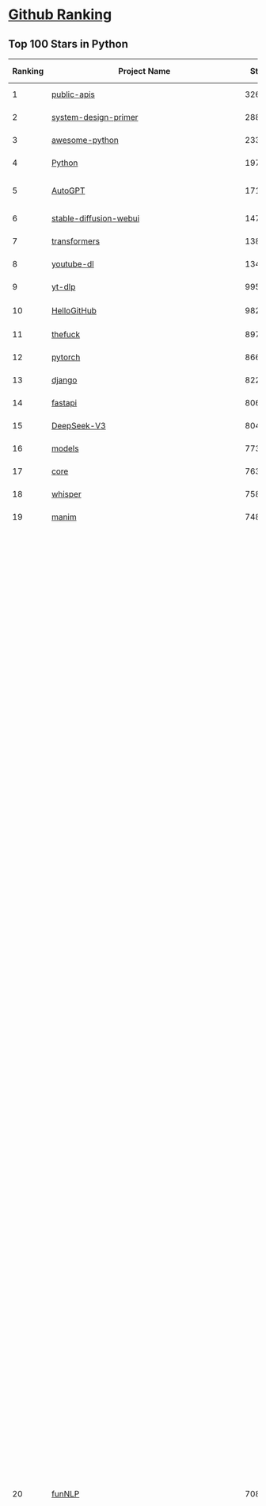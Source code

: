 [Github Ranking](../README.md)
==========

## Top 100 Stars in Python

| Ranking | Project Name | Stars | Forks | Language | Open Issues | Description | Last Commit |
| ------- | ------------ | ----- | ----- | -------- | ----------- | ----------- | ----------- |
| 1 | [public-apis](https://github.com/public-apis/public-apis) | 326996 | 34689 | Python | 47 | A collective list of free APIs | 2024-10-31T19:50:02Z |
| 2 | [system-design-primer](https://github.com/donnemartin/system-design-primer) | 288542 | 48036 | Python | 231 | Learn how to design large-scale systems. Prep for the system design interview.  Includes Anki flashcards. | 2024-12-02T01:10:39Z |
| 3 | [awesome-python](https://github.com/vinta/awesome-python) | 233255 | 25247 | Python | 0 | An opinionated list of awesome Python frameworks, libraries, software and resources. | 2024-08-11T17:10:18Z |
| 4 | [Python](https://github.com/TheAlgorithms/Python) | 197106 | 46239 | Python | 63 | All Algorithms implemented in Python | 2025-02-05T19:47:47Z |
| 5 | [AutoGPT](https://github.com/Significant-Gravitas/AutoGPT) | 171239 | 45010 | Python | 172 | AutoGPT is the vision of accessible AI for everyone, to use and to build on. Our mission is to provide the tools, so that you can focus on what matters. | 2025-02-08T23:22:12Z |
| 6 | [stable-diffusion-webui](https://github.com/AUTOMATIC1111/stable-diffusion-webui) | 147168 | 27529 | Python | 2297 | Stable Diffusion web UI | 2025-02-07T18:12:47Z |
| 7 | [transformers](https://github.com/huggingface/transformers) | 138845 | 27864 | Python | 999 | 🤗 Transformers: State-of-the-art Machine Learning for Pytorch, TensorFlow, and JAX. | 2025-02-08T21:39:33Z |
| 8 | [youtube-dl](https://github.com/ytdl-org/youtube-dl) | 134046 | 10193 | Python | 3697 | Command-line program to download videos from YouTube.com and other video sites | 2025-02-07T00:01:51Z |
| 9 | [yt-dlp](https://github.com/yt-dlp/yt-dlp) | 99516 | 7794 | Python | 1481 | A feature-rich command-line audio/video downloader | 2025-02-09T02:21:49Z |
| 10 | [HelloGitHub](https://github.com/521xueweihan/HelloGitHub) | 98254 | 9811 | Python | 187 | :octocat: 分享 GitHub 上有趣、入门级的开源项目。Share interesting, entry-level open source projects on GitHub. | 2025-01-27T03:53:33Z |
| 11 | [thefuck](https://github.com/nvbn/thefuck) | 89784 | 3620 | Python | 274 | Magnificent app which corrects your previous console command. | 2024-07-19T14:56:13Z |
| 12 | [pytorch](https://github.com/pytorch/pytorch) | 86632 | 23317 | Python | 14464 | Tensors and Dynamic neural networks in Python with strong GPU acceleration | 2025-02-09T04:01:03Z |
| 13 | [django](https://github.com/django/django) | 82212 | 32217 | Python | 0 | The Web framework for perfectionists with deadlines. | 2025-02-06T16:02:56Z |
| 14 | [fastapi](https://github.com/fastapi/fastapi) | 80638 | 6920 | Python | 51 | FastAPI framework, high performance, easy to learn, fast to code, ready for production | 2025-02-07T22:28:03Z |
| 15 | [DeepSeek-V3](https://github.com/deepseek-ai/DeepSeek-V3) | 80408 | 12755 | Python | 85 | None | 2025-02-08T08:10:06Z |
| 16 | [models](https://github.com/tensorflow/models) | 77354 | 45693 | Python | 1064 | Models and examples built with TensorFlow | 2025-02-07T20:53:46Z |
| 17 | [core](https://github.com/home-assistant/core) | 76355 | 32381 | Python | 2899 | :house_with_garden: Open source home automation that puts local control and privacy first. | 2025-02-09T03:37:49Z |
| 18 | [whisper](https://github.com/openai/whisper) | 75854 | 9066 | Python | 0 | Robust Speech Recognition via Large-Scale Weak Supervision | 2025-01-04T20:56:17Z |
| 19 | [manim](https://github.com/3b1b/manim) | 74827 | 6520 | Python | 435 | Animation engine for explanatory math videos | 2025-01-08T16:22:03Z |
| 20 | [funNLP](https://github.com/fighting41love/funNLP) | 70849 | 14665 | Python | 29 | 中英文敏感词、语言检测、中外手机/电话归属地/运营商查询、名字推断性别、手机号抽取、身份证抽取、邮箱抽取、中日文人名库、中文缩写库、拆字词典、词汇情感值、停用词、反动词表、暴恐词表、繁简体转换、英文模拟中文发音、汪峰歌词生成器、职业名称词库、同义词库、反义词库、否定词库、汽车品牌词库、汽车零件词库、连续英文切割、各种中文词向量、公司名字大全、古诗词库、IT词库、财经词库、成语词库、地名词库、历史名人词库、诗词词库、医学词库、饮食词库、法律词库、汽车词库、动物词库、中文聊天语料、中文谣言数据、百度中文问答数据集、句子相似度匹配算法集合、bert资源、文本生成&摘要相关工具、cocoNLP信息抽取工具、国内电话号码正则匹配、清华大学XLORE:中英文跨语言百科知识图谱、清华大学人工智能技术系列报告、自然语言生成、NLU太难了系列、自动对联数据及机器人、用户名黑名单列表、罪名法务名词及分类模型、微信公众号语料、cs224n深度学习自然语言处理课程、中文手写汉字识别、中文自然语言处理 语料/数据集、变量命名神器、分词语料库+代码、任务型对话英文数据集、ASR 语音数据集 + 基于深度学习的中文语音识别系统、笑声检测器、Microsoft多语言数字/单位/如日期时间识别包、中华新华字典数据库及api(包括常用歇后语、成语、词语和汉字)、文档图谱自动生成、SpaCy 中文模型、Common Voice语音识别数据集新版、神经网络关系抽取、基于bert的命名实体识别、关键词(Keyphrase)抽取包pke、基于医疗领域知识图谱的问答系统、基于依存句法与语义角色标注的事件三元组抽取、依存句法分析4万句高质量标注数据、cnocr：用来做中文OCR的Python3包、中文人物关系知识图谱项目、中文nlp竞赛项目及代码汇总、中文字符数据、speech-aligner: 从“人声语音”及其“语言文本”产生音素级别时间对齐标注的工具、AmpliGraph: 知识图谱表示学习(Python)库：知识图谱概念链接预测、Scattertext 文本可视化(python)、语言/知识表示工具：BERT & ERNIE、中文对比英文自然语言处理NLP的区别综述、Synonyms中文近义词工具包、HarvestText领域自适应文本挖掘工具（新词发现-情感分析-实体链接等）、word2word：(Python)方便易用的多语言词-词对集：62种语言/3,564个多语言对、语音识别语料生成工具：从具有音频/字幕的在线视频创建自动语音识别(ASR)语料库、构建医疗实体识别的模型（包含词典和语料标注）、单文档非监督的关键词抽取、Kashgari中使用gpt-2语言模型、开源的金融投资数据提取工具、文本自动摘要库TextTeaser: 仅支持英文、人民日报语料处理工具集、一些关于自然语言的基本模型、基于14W歌曲知识库的问答尝试--功能包括歌词接龙and已知歌词找歌曲以及歌曲歌手歌词三角关系的问答、基于Siamese bilstm模型的相似句子判定模型并提供训练数据集和测试数据集、用Transformer编解码模型实现的根据Hacker News文章标题自动生成评论、用BERT进行序列标记和文本分类的模板代码、LitBank：NLP数据集——支持自然语言处理和计算人文学科任务的100部带标记英文小说语料、百度开源的基准信息抽取系统、虚假新闻数据集、Facebook: LAMA语言模型分析，提供Transformer-XL/BERT/ELMo/GPT预训练语言模型的统一访问接口、CommonsenseQA：面向常识的英文QA挑战、中文知识图谱资料、数据及工具、各大公司内部里大牛分享的技术文档 PDF 或者 PPT、自然语言生成SQL语句（英文）、中文NLP数据增强（EDA）工具、英文NLP数据增强工具 、基于医药知识图谱的智能问答系统、京东商品知识图谱、基于mongodb存储的军事领域知识图谱问答项目、基于远监督的中文关系抽取、语音情感分析、中文ULMFiT-情感分析-文本分类-语料及模型、一个拍照做题程序、世界各国大规模人名库、一个利用有趣中文语料库 qingyun 训练出来的中文聊天机器人、中文聊天机器人seqGAN、省市区镇行政区划数据带拼音标注、教育行业新闻语料库包含自动文摘功能、开放了对话机器人-知识图谱-语义理解-自然语言处理工具及数据、中文知识图谱：基于百度百科中文页面-抽取三元组信息-构建中文知识图谱、masr: 中文语音识别-提供预训练模型-高识别率、Python音频数据增广库、中文全词覆盖BERT及两份阅读理解数据、ConvLab：开源多域端到端对话系统平台、中文自然语言处理数据集、基于最新版本rasa搭建的对话系统、基于TensorFlow和BERT的管道式实体及关系抽取、一个小型的证券知识图谱/知识库、复盘所有NLP比赛的TOP方案、OpenCLaP：多领域开源中文预训练语言模型仓库、UER：基于不同语料+编码器+目标任务的中文预训练模型仓库、中文自然语言处理向量合集、基于金融-司法领域(兼有闲聊性质)的聊天机器人、g2pC：基于上下文的汉语读音自动标记模块、Zincbase 知识图谱构建工具包、诗歌质量评价/细粒度情感诗歌语料库、快速转化「中文数字」和「阿拉伯数字」、百度知道问答语料库、基于知识图谱的问答系统、jieba_fast 加速版的jieba、正则表达式教程、中文阅读理解数据集、基于BERT等最新语言模型的抽取式摘要提取、Python利用深度学习进行文本摘要的综合指南、知识图谱深度学习相关资料整理、维基大规模平行文本语料、StanfordNLP 0.2.0：纯Python版自然语言处理包、NeuralNLP-NeuralClassifier：腾讯开源深度学习文本分类工具、端到端的封闭域对话系统、中文命名实体识别：NeuroNER vs. BertNER、新闻事件线索抽取、2019年百度的三元组抽取比赛：“科学空间队”源码、基于依存句法的开放域文本知识三元组抽取和知识库构建、中文的GPT2训练代码、ML-NLP - 机器学习(Machine Learning)NLP面试中常考到的知识点和代码实现、nlp4han:中文自然语言处理工具集(断句/分词/词性标注/组块/句法分析/语义分析/NER/N元语法/HMM/代词消解/情感分析/拼写检查、XLM：Facebook的跨语言预训练语言模型、用基于BERT的微调和特征提取方法来进行知识图谱百度百科人物词条属性抽取、中文自然语言处理相关的开放任务-数据集-当前最佳结果、CoupletAI - 基于CNN+Bi-LSTM+Attention 的自动对对联系统、抽象知识图谱、MiningZhiDaoQACorpus - 580万百度知道问答数据挖掘项目、brat rapid annotation tool: 序列标注工具、大规模中文知识图谱数据：1.4亿实体、数据增强在机器翻译及其他nlp任务中的应用及效果、allennlp阅读理解:支持多种数据和模型、PDF表格数据提取工具 、 Graphbrain：AI开源软件库和科研工具，目的是促进自动意义提取和文本理解以及知识的探索和推断、简历自动筛选系统、基于命名实体识别的简历自动摘要、中文语言理解测评基准，包括代表性的数据集&基准模型&语料库&排行榜、树洞 OCR 文字识别 、从包含表格的扫描图片中识别表格和文字、语声迁移、Python口语自然语言处理工具集(英文)、 similarity：相似度计算工具包，java编写、海量中文预训练ALBERT模型 、Transformers 2.0 、基于大规模音频数据集Audioset的音频增强 、Poplar：网页版自然语言标注工具、图片文字去除，可用于漫画翻译 、186种语言的数字叫法库、Amazon发布基于知识的人-人开放领域对话数据集 、中文文本纠错模块代码、繁简体转换 、 Python实现的多种文本可读性评价指标、类似于人名/地名/组织机构名的命名体识别数据集 、东南大学《知识图谱》研究生课程(资料)、. 英文拼写检查库 、 wwsearch是企业微信后台自研的全文检索引擎、CHAMELEON：深度学习新闻推荐系统元架构 、 8篇论文梳理BERT相关模型进展与反思、DocSearch：免费文档搜索引擎、 LIDA：轻量交互式对话标注工具 、aili - the fastest in-memory index in the East 东半球最快并发索引 、知识图谱车音工作项目、自然语言生成资源大全 、中日韩分词库mecab的Python接口库、中文文本摘要/关键词提取、汉字字符特征提取器 (featurizer)，提取汉字的特征（发音特征、字形特征）用做深度学习的特征、中文生成任务基准测评 、中文缩写数据集、中文任务基准测评 - 代表性的数据集-基准(预训练)模型-语料库-baseline-工具包-排行榜、PySS3：面向可解释AI的SS3文本分类器机器可视化工具 、中文NLP数据集列表、COPE - 格律诗编辑程序、doccano：基于网页的开源协同多语言文本标注工具 、PreNLP：自然语言预处理库、简单的简历解析器，用来从简历中提取关键信息、用于中文闲聊的GPT2模型：GPT2-chitchat、基于检索聊天机器人多轮响应选择相关资源列表(Leaderboards、Datasets、Papers)、(Colab)抽象文本摘要实现集锦(教程 、词语拼音数据、高效模糊搜索工具、NLP数据增广资源集、微软对话机器人框架 、 GitHub Typo Corpus：大规模GitHub多语言拼写错误/语法错误数据集、TextCluster：短文本聚类预处理模块 Short text cluster、面向语音识别的中文文本规范化、BLINK：最先进的实体链接库、BertPunc：基于BERT的最先进标点修复模型、Tokenizer：快速、可定制的文本词条化库、中文语言理解测评基准，包括代表性的数据集、基准(预训练)模型、语料库、排行榜、spaCy 医学文本挖掘与信息提取 、 NLP任务示例项目代码集、 python拼写检查库、chatbot-list - 行业内关于智能客服、聊天机器人的应用和架构、算法分享和介绍、语音质量评价指标(MOSNet, BSSEval, STOI, PESQ, SRMR)、 用138GB语料训练的法文RoBERTa预训练语言模型 、BERT-NER-Pytorch：三种不同模式的BERT中文NER实验、无道词典 - 有道词典的命令行版本，支持英汉互查和在线查询、2019年NLP亮点回顾、 Chinese medical dialogue data 中文医疗对话数据集 、最好的汉字数字(中文数字)-阿拉伯数字转换工具、 基于百科知识库的中文词语多词义/义项获取与特定句子词语语义消歧、awesome-nlp-sentiment-analysis - 情感分析、情绪原因识别、评价对象和评价词抽取、LineFlow：面向所有深度学习框架的NLP数据高效加载器、中文医学NLP公开资源整理 、MedQuAD：(英文)医学问答数据集、将自然语言数字串解析转换为整数和浮点数、Transfer Learning in Natural Language Processing (NLP) 、面向语音识别的中文/英文发音辞典、Tokenizers：注重性能与多功能性的最先进分词器、CLUENER 细粒度命名实体识别 Fine Grained Named Entity Recognition、 基于BERT的中文命名实体识别、中文谣言数据库、NLP数据集/基准任务大列表、nlp相关的一些论文及代码, 包括主题模型、词向量(Word Embedding)、命名实体识别(NER)、文本分类(Text Classificatin)、文本生成(Text Generation)、文本相似性(Text Similarity)计算等，涉及到各种与nlp相关的算法，基于keras和tensorflow 、Python文本挖掘/NLP实战示例、 Blackstone：面向非结构化法律文本的spaCy pipeline和NLP模型通过同义词替换实现文本“变脸” 、中文 预训练 ELECTREA 模型: 基于对抗学习 pretrain Chinese Model 、albert-chinese-ner - 用预训练语言模型ALBERT做中文NER 、基于GPT2的特定主题文本生成/文本增广、开源预训练语言模型合集、多语言句向量包、编码、标记和实现：一种可控高效的文本生成方法、 英文脏话大列表 、attnvis：GPT2、BERT等transformer语言模型注意力交互可视化、CoVoST：Facebook发布的多语种语音-文本翻译语料库，包括11种语言(法语、德语、荷兰语、俄语、西班牙语、意大利语、土耳其语、波斯语、瑞典语、蒙古语和中文)的语音、文字转录及英文译文、Jiagu自然语言处理工具 - 以BiLSTM等模型为基础，提供知识图谱关系抽取 中文分词 词性标注 命名实体识别 情感分析 新词发现 关键词 文本摘要 文本聚类等功能、用unet实现对文档表格的自动检测，表格重建、NLP事件提取文献资源列表 、 金融领域自然语言处理研究资源大列表、CLUEDatasetSearch - 中英文NLP数据集：搜索所有中文NLP数据集，附常用英文NLP数据集 、medical_NER - 中文医学知识图谱命名实体识别 、(哈佛)讲因果推理的免费书、知识图谱相关学习资料/数据集/工具资源大列表、Forte：灵活强大的自然语言处理pipeline工具集 、Python字符串相似性算法库、PyLaia：面向手写文档分析的深度学习工具包、TextFooler：针对文本分类/推理的对抗文本生成模块、Haystack：灵活、强大的可扩展问答(QA)框架、中文关键短语抽取工具 | 2024-05-10T07:38:24Z |
| 21 | [flask](https://github.com/pallets/flask) | 68741 | 16284 | Python | 2 | The Python micro framework for building web applications. | 2025-01-05T17:10:05Z |
| 22 | [screenshot-to-code](https://github.com/abi/screenshot-to-code) | 68114 | 8335 | Python | 89 | Drop in a screenshot and convert it to clean code (HTML/Tailwind/React/Vue) | 2025-02-04T16:05:42Z |
| 23 | [devops-exercises](https://github.com/bregman-arie/devops-exercises) | 67666 | 15136 | Python | 32 | Linux, Jenkins, AWS, SRE, Prometheus, Docker, Python, Ansible, Git, Kubernetes, Terraform, OpenStack, SQL, NoSQL, Azure, GCP, DNS, Elastic, Network, Virtualization. DevOps Interview Questions | 2025-01-25T17:57:43Z |
| 24 | [gpt_academic](https://github.com/binary-husky/gpt_academic) | 67358 | 8263 | Python | 224 | 为GPT/GLM等LLM大语言模型提供实用化交互接口，特别优化论文阅读/润色/写作体验，模块化设计，支持自定义快捷按钮&函数插件，支持Python和C++等项目剖析&自译解功能，PDF/LaTex论文翻译&总结功能，支持并行问询多种LLM模型，支持chatglm3等本地模型。接入通义千问, deepseekcoder, 讯飞星火, 文心一言, llama2, rwkv, claude2, moss等。 | 2025-02-08T12:54:02Z |
| 25 | [awesome-machine-learning](https://github.com/josephmisiti/awesome-machine-learning) | 66869 | 14780 | Python | 0 | A curated list of awesome Machine Learning frameworks, libraries and software. | 2024-12-16T21:26:20Z |
| 26 | [ComfyUI](https://github.com/comfyanonymous/ComfyUI) | 66320 | 7091 | Python | 1902 | The most powerful and modular diffusion model GUI, api and backend with a graph/nodes interface. | 2025-02-09T00:39:58Z |
| 27 | [d2l-zh](https://github.com/d2l-ai/d2l-zh) | 65601 | 11233 | Python | 0 | 《动手学深度学习》：面向中文读者、能运行、可讨论。中英文版被70多个国家的500多所大学用于教学。 | 2024-07-30T09:32:19Z |
| 28 | [cpython](https://github.com/python/cpython) | 65155 | 31060 | Python | 7206 | The Python programming language | 2025-02-08T23:35:28Z |
| 29 | [ansible](https://github.com/ansible/ansible) | 63938 | 23972 | Python | 546 | Ansible is a radically simple IT automation platform that makes your applications and systems easier to deploy and maintain. Automate everything from code deployment to network configuration to cloud management, in a language that approaches plain English, using SSH, with no agents to install on remote systems. https://docs.ansible.com. | 2025-02-07T23:01:24Z |
| 30 | [gpt4free](https://github.com/xtekky/gpt4free) | 63384 | 13535 | Python | 55 | The official gpt4free repository \| various collection of powerful language models \| o3 mini and deepseek r1 | 2025-02-07T18:36:35Z |
| 31 | [PayloadsAllTheThings](https://github.com/swisskyrepo/PayloadsAllTheThings) | 63065 | 14963 | Python | 0 | A list of useful payloads and bypass for Web Application Security and Pentest/CTF | 2025-01-25T10:50:39Z |
| 32 | [keras](https://github.com/keras-team/keras) | 62481 | 19501 | Python | 222 | Deep Learning for humans | 2025-02-08T18:30:10Z |
| 33 | [sherlock](https://github.com/sherlock-project/sherlock) | 62295 | 7170 | Python | 88 | Hunt down social media accounts by username across social networks | 2025-02-03T08:47:52Z |
| 34 | [scikit-learn](https://github.com/scikit-learn/scikit-learn) | 60999 | 25570 | Python | 1556 | scikit-learn: machine learning in Python | 2025-02-09T03:57:33Z |
| 35 | [annotated_deep_learning_paper_implementations](https://github.com/labmlai/annotated_deep_learning_paper_implementations) | 58424 | 5949 | Python | 30 | 🧑‍🏫 60+ Implementations/tutorials of deep learning papers with side-by-side notes 📝; including transformers (original, xl, switch, feedback, vit, ...), optimizers (adam, adabelief, sophia, ...), gans(cyclegan, stylegan2, ...), 🎮 reinforcement learning (ppo, dqn), capsnet, distillation, ... 🧠 | 2024-08-24T09:18:59Z |
| 36 | [new-pac](https://github.com/Alvin9999/new-pac) | 58389 | 9718 | Python | 419 | 翻墙-科学上网、自由上网、免费科学上网、免费翻墙、fanqiang、油管youtube/视频下载、软件、VPN、一键翻墙浏览器，vps一键搭建翻墙服务器脚本/教程，免费shadowsocks/ss/ssr/v2ray/goflyway账号/节点，翻墙梯子，电脑、手机、iOS、安卓、windows、Mac、Linux、路由器翻墙、科学上网、youtube视频下载、youtube油管镜像/免翻墙网站、美区apple id共享账号、翻墙-科学上网-梯子 | 2025-02-09T04:02:04Z |
| 37 | [open-interpreter](https://github.com/OpenInterpreter/open-interpreter) | 58215 | 4983 | Python | 203 | A natural language interface for computers | 2025-01-24T13:02:04Z |
| 38 | [localstack](https://github.com/localstack/localstack) | 57590 | 4076 | Python | 264 | 💻 A fully functional local AWS cloud stack. Develop and test your cloud & Serverless apps offline | 2025-02-07T17:05:54Z |
| 39 | [llama](https://github.com/meta-llama/llama) | 57529 | 9692 | Python | 419 | Inference code for Llama models | 2025-01-26T21:42:26Z |
| 40 | [private-gpt](https://github.com/zylon-ai/private-gpt) | 55142 | 7407 | Python | 239 | Interact with your documents using the power of GPT, 100% privately, no data leaks | 2024-11-13T19:30:32Z |
| 41 | [you-get](https://github.com/soimort/you-get) | 54620 | 9703 | Python | 0 | :arrow_double_down: Dumb downloader that scrapes the web | 2025-01-04T02:13:08Z |
| 42 | [scrapy](https://github.com/scrapy/scrapy) | 54078 | 10643 | Python | 431 | Scrapy, a fast high-level web crawling & scraping framework for Python. | 2025-02-06T17:07:07Z |
| 43 | [face_recognition](https://github.com/ageitgey/face_recognition) | 54068 | 13543 | Python | 757 | The world's simplest facial recognition api for Python and the command line | 2024-08-21T06:22:36Z |
| 44 | [Real-Time-Voice-Cloning](https://github.com/CorentinJ/Real-Time-Voice-Cloning) | 53446 | 8886 | Python | 199 | Clone a voice in 5 seconds to generate arbitrary speech in real-time | 2024-08-14T19:54:03Z |
| 45 | [faceswap](https://github.com/deepfakes/faceswap) | 53195 | 13313 | Python | 27 | Deepfakes Software For All | 2024-11-19T23:13:32Z |
| 46 | [gpt-engineer](https://github.com/AntonOsika/gpt-engineer) | 53050 | 6921 | Python | 18 | Platform to experiment with the AI Software Engineer. Terminal based. NOTE: Very different from https://gptengineer.app | 2024-11-17T22:47:32Z |
| 47 | [requests](https://github.com/psf/requests) | 52471 | 9362 | Python | 186 | A simple, yet elegant, HTTP library. | 2025-02-03T16:59:00Z |
| 48 | [yolov5](https://github.com/ultralytics/yolov5) | 52245 | 16634 | Python | 193 | YOLOv5 🚀 in PyTorch > ONNX > CoreML > TFLite | 2025-01-30T16:42:48Z |
| 49 | [openpilot](https://github.com/commaai/openpilot) | 52054 | 9403 | Python | 114 | openpilot is an operating system for robotics. Currently, it upgrades the driver assistance system on 275+ supported cars. | 2025-02-09T03:09:58Z |
| 50 | [hackingtool](https://github.com/Z4nzu/hackingtool) | 51490 | 5548 | Python | 43 | ALL IN ONE Hacking Tool For Hackers | 2024-07-31T13:30:04Z |
| 51 | [rich](https://github.com/Textualize/rich) | 50619 | 1776 | Python | 193 | Rich is a Python library for rich text and beautiful formatting in the terminal. | 2024-12-02T16:01:57Z |
| 52 | [grok-1](https://github.com/xai-org/grok-1) | 49893 | 8336 | Python | 77 | Grok open release | 2024-08-30T04:17:25Z |
| 53 | [professional-programming](https://github.com/charlax/professional-programming) | 47277 | 3750 | Python | 0 | A collection of learning resources for curious software engineers | 2025-01-31T19:02:20Z |
| 54 | [big-list-of-naughty-strings](https://github.com/minimaxir/big-list-of-naughty-strings) | 46945 | 2153 | Python | 69 | The Big List of Naughty Strings is a list of strings which have a high probability of causing issues when used as user-input data. | 2024-04-18T03:26:59Z |
| 55 | [langflow](https://github.com/langflow-ai/langflow) | 46932 | 5151 | Python | 258 | Langflow is a low-code app builder for RAG and multi-agent AI applications. It’s Python-based and agnostic to any model, API, or database. | 2025-02-08T23:11:17Z |
| 56 | [PaddleOCR](https://github.com/PaddlePaddle/PaddleOCR) | 46238 | 7985 | Python | 48 | Awesome multilingual OCR toolkits based on PaddlePaddle (practical ultra lightweight OCR system, support 80+ languages recognition, provide data annotation and synthesis tools, support training and deployment among server, mobile, embedded and IoT devices) | 2025-02-08T03:11:48Z |
| 57 | [MetaGPT](https://github.com/geekan/MetaGPT) | 46020 | 5490 | Python | 43 | 🌟 The Multi-Agent Framework: First AI Software Company, Towards Natural Language Programming | 2024-12-18T02:20:32Z |
| 58 | [OpenHands](https://github.com/All-Hands-AI/OpenHands) | 45530 | 5030 | Python | 252 | 🙌 OpenHands: Code Less, Make More | 2025-02-08T23:33:59Z |
| 59 | [pandas](https://github.com/pandas-dev/pandas) | 44501 | 18204 | Python | 3601 | Flexible and powerful data analysis / manipulation library for Python, providing labeled data structures similar to R data.frame objects, statistical functions, and much more | 2025-02-08T19:00:13Z |
| 60 | [30-Days-Of-Python](https://github.com/Asabeneh/30-Days-Of-Python) | 44352 | 8490 | Python | 51 | 30 days of Python programming challenge is a step-by-step guide to learn the Python programming language in 30 days. This challenge may take more than100 days, follow your own pace.  These videos may help too: https://www.youtube.com/channel/UC7PNRuno1rzYPb1xLa4yktw | 2024-10-09T08:43:32Z |
| 61 | [Deep-Live-Cam](https://github.com/hacksider/Deep-Live-Cam) | 43714 | 6390 | Python | 8 | real time face swap and one-click video deepfake with only a single image | 2025-02-07T11:31:03Z |
| 62 | [Fooocus](https://github.com/lllyasviel/Fooocus) | 43069 | 6355 | Python | 196 | Focus on prompting and generating | 2025-01-24T10:55:35Z |
| 63 | [text-generation-webui](https://github.com/oobabooga/text-generation-webui) | 42332 | 5479 | Python | 210 | A Gradio web UI for Large Language Models with support for multiple inference backends. | 2025-02-03T20:58:07Z |
| 64 | [ChatGLM-6B](https://github.com/THUDM/ChatGLM-6B) | 41024 | 5241 | Python | 555 | ChatGLM-6B: An Open Bilingual Dialogue Language Model \| 开源双语对话语言模型 | 2024-06-27T04:05:25Z |
| 65 | [python-patterns](https://github.com/faif/python-patterns) | 40889 | 6957 | Python | 11 | A collection of design patterns/idioms in Python | 2024-09-05T20:53:59Z |
| 66 | [odoo](https://github.com/odoo/odoo) | 40476 | 26247 | Python | 3001 | Odoo. Open Source Apps To Grow Your Business. | 2025-02-09T03:05:58Z |
| 67 | [diagrams](https://github.com/mingrammer/diagrams) | 40245 | 2581 | Python | 307 | :art: Diagram as Code for prototyping cloud system architectures | 2025-02-07T08:04:35Z |
| 68 | [GPT-SoVITS](https://github.com/RVC-Boss/GPT-SoVITS) | 40044 | 4489 | Python | 680 | 1 min voice data can also be used to train a good TTS model! (few shot voice cloning) | 2025-01-18T12:51:48Z |
| 69 | [ailearning](https://github.com/apachecn/ailearning) | 40034 | 11497 | Python | 2 | AiLearning：数据分析+机器学习实战+线性代数+PyTorch+NLTK+TF2 | 2024-11-12T16:21:55Z |
| 70 | [stablediffusion](https://github.com/Stability-AI/stablediffusion) | 40003 | 5134 | Python | 243 | High-Resolution Image Synthesis with Latent Diffusion Models | 2024-10-10T21:28:57Z |
| 71 | [sentry](https://github.com/getsentry/sentry) | 39965 | 4262 | Python | 2043 | Developer-first error tracking and performance monitoring | 2025-02-08T19:37:33Z |
| 72 | [LLaMA-Factory](https://github.com/hiyouga/LLaMA-Factory) | 39777 | 4881 | Python | 270 | Unified Efficient Fine-Tuning of 100+ LLMs & VLMs (ACL 2024) | 2025-02-08T17:06:47Z |
| 73 | [black](https://github.com/psf/black) | 39536 | 2520 | Python | 344 | The uncompromising Python code formatter | 2025-02-07T02:59:16Z |
| 74 | [nanoGPT](https://github.com/karpathy/nanoGPT) | 39144 | 6377 | Python | 218 | The simplest, fastest repository for training/finetuning medium-sized GPTs. | 2024-12-09T23:53:04Z |
| 75 | [ColossalAI](https://github.com/hpcaitech/ColossalAI) | 39062 | 4366 | Python | 400 | Making large AI models cheaper, faster and more accessible | 2025-02-06T09:21:05Z |
| 76 | [autogen](https://github.com/microsoft/autogen) | 39034 | 5727 | Python | 533 | A programming framework for agentic AI 🤖 PyPi: autogen-agentchat Discord: https://aka.ms/autogen-discord Office Hour: https://aka.ms/autogen-officehour | 2025-02-09T02:44:29Z |
| 77 | [cheat.sh](https://github.com/chubin/cheat.sh) | 38896 | 1809 | Python | 123 | the only cheat sheet you need | 2025-02-01T13:32:00Z |
| 78 | [Deep-Learning-Papers-Reading-Roadmap](https://github.com/floodsung/Deep-Learning-Papers-Reading-Roadmap) | 38717 | 7341 | Python | 50 | Deep Learning papers reading roadmap for anyone who are eager to learn this amazing tech! | 2022-11-27T13:18:32Z |
| 79 | [llama_index](https://github.com/run-llama/llama_index) | 38683 | 5524 | Python | 634 | LlamaIndex is the leading framework for building LLM-powered agents over your data. | 2025-02-09T03:15:57Z |
| 80 | [airflow](https://github.com/apache/airflow) | 38638 | 14617 | Python | 1099 | Apache Airflow - A platform to programmatically author, schedule, and monitor workflows | 2025-02-08T21:57:18Z |
| 81 | [bert](https://github.com/google-research/bert) | 38614 | 9655 | Python | 790 | TensorFlow code and pre-trained models for BERT | 2024-07-23T23:39:41Z |
| 82 | [mitmproxy](https://github.com/mitmproxy/mitmproxy) | 37825 | 4102 | Python | 325 | An interactive TLS-capable intercepting HTTP proxy for penetration testers and software developers. | 2025-02-08T14:42:55Z |
| 83 | [FastChat](https://github.com/lm-sys/FastChat) | 37706 | 4610 | Python | 794 | An open platform for training, serving, and evaluating large language models. Release repo for Vicuna and Chatbot Arena. | 2025-02-06T07:11:44Z |
| 84 | [TTS](https://github.com/coqui-ai/TTS) | 37460 | 4678 | Python | 15 | 🐸💬 - a deep learning toolkit for Text-to-Speech, battle-tested in research and production | 2024-08-16T12:07:14Z |
| 85 | [quivr](https://github.com/QuivrHQ/quivr) | 37239 | 3622 | Python | 33 | Opiniated RAG for integrating GenAI in your apps 🧠   Focus on your product rather than the RAG. Easy integration in existing products with customisation!  Any LLM: GPT4, Groq, Llama. Any Vectorstore: PGVector, Faiss. Any Files. Anyway you want.  | 2025-02-04T10:18:50Z |
| 86 | [Open-Assistant](https://github.com/LAION-AI/Open-Assistant) | 37213 | 3259 | Python | 226 | OpenAssistant is a chat-based assistant that understands tasks, can interact with third-party systems, and retrieve information dynamically to do so. | 2024-08-17T01:55:35Z |
| 87 | [streamlit](https://github.com/streamlit/streamlit) | 37204 | 3209 | Python | 948 | Streamlit — A faster way to build and share data apps. | 2025-02-08T13:46:30Z |
| 88 | [WeChatMsg](https://github.com/LC044/WeChatMsg) | 37021 | 3819 | Python | 58 | 提取微信聊天记录，将其导出成HTML、Word、Excel文档永久保存，对聊天记录进行分析生成年度聊天报告，用聊天数据训练专属于个人的AI聊天助手 | 2025-01-02T13:14:29Z |
| 89 | [vllm](https://github.com/vllm-project/vllm) | 36968 | 5564 | Python | 1193 | A high-throughput and memory-efficient inference and serving engine for LLMs | 2025-02-08T23:32:34Z |
| 90 | [python-cheatsheet](https://github.com/gto76/python-cheatsheet) | 36812 | 6520 | Python | 5 | Comprehensive Python Cheatsheet | 2025-02-07T12:30:10Z |
| 91 | [interview_internal_reference](https://github.com/0voice/interview_internal_reference) | 36769 | 9453 | Python | 28 | 2023年最新总结，阿里，腾讯，百度，美团，头条等技术面试题目，以及答案，专家出题人分析汇总。 | 2024-05-20T12:04:02Z |
| 92 | [DeepSpeed](https://github.com/deepspeedai/DeepSpeed) | 36615 | 4226 | Python | 999 | DeepSpeed is a deep learning optimization library that makes distributed training and inference easy, efficient, and effective. | 2025-02-08T23:06:32Z |
| 93 | [markitdown](https://github.com/microsoft/markitdown) | 36428 | 1633 | Python | 126 | Python tool for converting files and office documents to Markdown. | 2025-02-01T06:23:28Z |
| 94 | [GFPGAN](https://github.com/TencentARC/GFPGAN) | 36270 | 6014 | Python | 352 | GFPGAN aims at developing Practical Algorithms for Real-world Face Restoration. | 2024-07-26T18:44:02Z |
| 95 | [ultralytics](https://github.com/ultralytics/ultralytics) | 36256 | 6991 | Python | 707 | Ultralytics YOLO11 🚀 | 2025-02-08T23:09:34Z |
| 96 | [OpenBB](https://github.com/OpenBB-finance/OpenBB) | 36041 | 3271 | Python | 36 | Investment Research for Everyone, Everywhere. | 2025-02-09T00:00:51Z |
| 97 | [wtfpython](https://github.com/satwikkansal/wtfpython) | 35991 | 2667 | Python | 72 | What the f*ck Python? 😱 | 2025-01-16T18:18:13Z |
| 98 | [freqtrade](https://github.com/freqtrade/freqtrade) | 35976 | 7019 | Python | 35 | Free, open source crypto trading bot | 2025-02-08T15:52:25Z |
| 99 | [gradio](https://github.com/gradio-app/gradio) | 35867 | 2696 | Python | 436 | Build and share delightful machine learning apps, all in Python. 🌟 Star to support our work! | 2025-02-08T06:11:44Z |
| 100 | [DragGAN](https://github.com/XingangPan/DragGAN) | 35845 | 3456 | Python | 144 | Official Code for DragGAN (SIGGRAPH 2023) | 2024-05-18T17:51:40Z |

